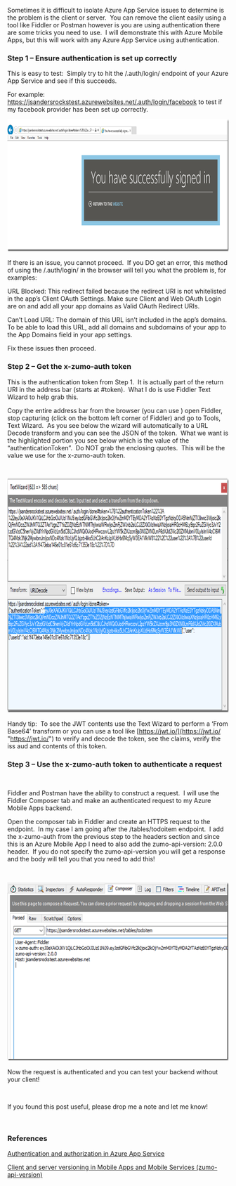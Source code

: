 Sometimes it is difficult to isolate Azure App Service issues to determine is the problem is the client or server.&nbsp; You can remove the client easily using a tool like Fiddler or Postman however is you are using authentication there are some tricks you need to use.&nbsp; I will demonstrate this with Azure Mobile Apps, but this will work with any Azure App Service using authentication.

### Step 1 – Ensure authentication is set up correctly

This is easy to test:&nbsp; Simply try to hit the /.auth/login/<provider> endpoint of your Azure App Service and see if this succeeds.

For example:&nbsp; https://jsandersrockstest.azurewebsites.net/.auth/login/facebook to test if my facebook provider has been set up correctly.

[<img loading="lazy" title="capture20161110105813225" style="border-left-width: 0px;border-right-width: 0px;border-bottom-width: 0px;padding-top: 0px;padding-left: 0px;padding-right: 0px;border-top-width: 0px" border="0" alt="capture20161110105813225" src="/assets/images/2016/11/capture20161110105813225_thumb.png" width="917" height="301" />](/assets/images/2016/11/capture20161110105813225.png)

If there is an issue, you cannot proceed.&nbsp; If you DO get an error, this method of using the /.auth/login/<provider> in the browser will tell you what the problem is, for examples:

URL Blocked: This redirect failed because the redirect URI is not whitelisted in the app’s Client OAuth Settings. Make sure Client and Web OAuth Login are on and add all your app domains as Valid OAuth Redirect URIs. 

Can&#8217;t Load URL: The domain of this URL isn&#8217;t included in the app&#8217;s domains. To be able to load this URL, add all domains and subdomains of your app to the App Domains field in your app settings. 

Fix these issues then proceed. 

### Step 2 – Get the x-zumo-auth token

This is the authentication token from Step 1.&nbsp; It is actually part of the return URI in the address bar (starts at #token).&nbsp; What I do is use Fiddler Text Wizard to help grab this.

Copy the entire address bar from the browser (you can use <ctrl><a> <ctrl><c>) open Fiddler, stop capturing (click on the bottom left corner of Fiddler) and go to Tools, Text Wizard.&nbsp; As you see below the wizard will automatically to a URL Decode transform and you can see the JSON of the token.&nbsp; What we want is the highlighted portion you see below which is the value of the “authenticationToken”.&nbsp; Do NOT grab the enclosing quotes.&nbsp; This will be the value we use for the x-zumo-auth token.

&nbsp;

[<img loading="lazy" title="capture20161110113903465" style="border-left-width: 0px;border-right-width: 0px;border-bottom-width: 0px;padding-top: 0px;padding-left: 0px;padding-right: 0px;border-top-width: 0px" border="0" alt="capture20161110113903465" src="/assets/images/2016/11/capture20161110113903465_thumb.png" width="856" height="532" />](/assets/images/2016/11/capture20161110113903465.png)

Handy tip:&nbsp; To see the JWT contents use the Text Wizard to perform a ‘From Base64’ transform or you can use a tool like [https://jwt.io/](https://jwt.io/ "https://jwt.io/") to verify and decode the token, see the claims, verify the iss aud and contents of this token.

### Step 3 – Use the x-zumo-auth token to authenticate a request

&nbsp;

Fiddler and Postman have the ability to construct a request.&nbsp; I will use the Fiddler Composer tab and make an authenticated request to my Azure Mobile Apps backend.

Open the composer tab in Fiddler and create an HTTPS request to the endpoint.&nbsp; In my case I am going after the /tables/todoitem endpoint.&nbsp; I add the x-zumo-auth from the previous step to the headers section and since this is an Azure Mobile App I need to also add the zumo-api-version: 2.0.0 header.&nbsp; If you do not specify the zumo-api-version you will get a response and the body will tell you that you need to add this!

&nbsp;

[<img loading="lazy" title="capture20161110114732831" style="border-left-width: 0px;border-right-width: 0px;border-bottom-width: 0px;padding-top: 0px;padding-left: 0px;padding-right: 0px;border-top-width: 0px" border="0" alt="capture20161110114732831" src="/assets/images/2016/11/capture20161110114732831_thumb.png" width="619" height="406" />](/assets/images/2016/11/capture20161110114732831.png)

Now the request is authenticated and you can test your backend without your client!

&nbsp;

If you found this post useful, please drop me a note and let me know!

&nbsp;

### References

<a title="https://azure.microsoft.com/en-us/documentation/articles/app-service-authentication-overview/" href="https://azure.microsoft.com/en-us/documentation/articles/app-service-authentication-overview/" target="_blank">Authentication and authorization in Azure App Service</a>

<a title="https://azure.microsoft.com/en-us/documentation/articles/app-service-mobile-client-and-server-versioning/" href="https://azure.microsoft.com/en-us/documentation/articles/app-service-mobile-client-and-server-versioning/" target="_blank">Client and server versioning in Mobile Apps and Mobile Services (zumo-api-version)</a>